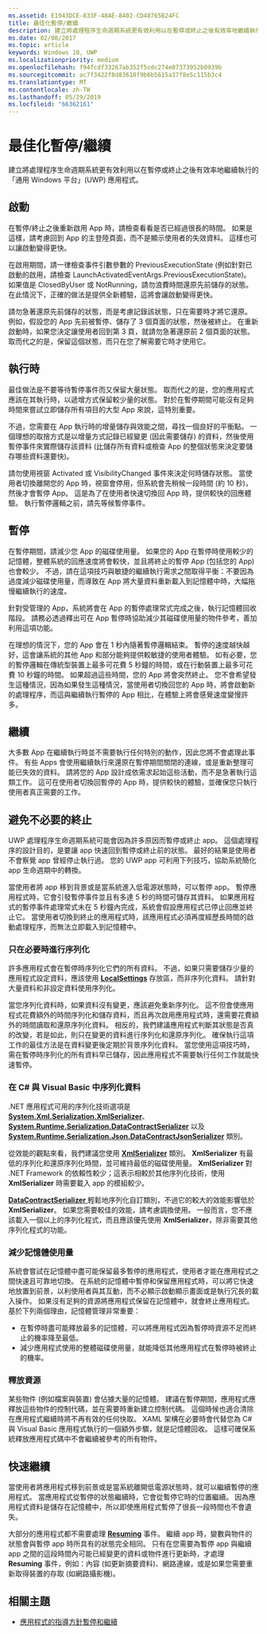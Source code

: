 ```yaml
---
ms.assetid: E1943DCE-833F-48AE-8402-CD48765B24FC
title: 最佳化暫停/繼續
description: 建立將處理程序生命週期系統更有效利用以在暫停或終止之後有效率地繼續執行的「通用 Windows 平台」(UWP) 應用程式。
ms.date: 02/08/2017
ms.topic: article
keywords: Windows 10, UWP
ms.localizationpriority: medium
ms.openlocfilehash: f94fcdf33267ab352f5cdc274e07373952b0939b
ms.sourcegitcommit: ac7f3422f8d83618f9b6b5615a37f8e5c115b3c4
ms.translationtype: MT
ms.contentlocale: zh-TW
ms.lasthandoff: 05/29/2019
ms.locfileid: "66362161"
---
```

# <a name="optimize-suspendresume"></a>最佳化暫停/繼續


建立將處理程序生命週期系統更有效利用以在暫停或終止之後有效率地繼續執行的「通用 Windows 平台」(UWP) 應用程式。

## <a name="launch"></a>啟動

在暫停/終止之後重新啟用 App 時，請檢查看看是否已經過很長的時間。 如果是這樣，請考慮回到 App 的主登陸頁面，而不是顯示使用者的失效資料。 這樣也可以讓啟動變得更快。

在啟用期間，請一律檢查事件引數參數的 PreviousExecutionState (例如針對已啟動的啟用，請檢查 LaunchActivatedEventArgs.PreviousExecutionState)。 如果值是 ClosedByUser 或 NotRunning，請勿浪費時間還原先前儲存的狀態。 在此情況下，正確的做法是提供全新體驗，這將會讓啟動變得更快。

請勿急著還原先前儲存的狀態，而是考慮記錄該狀態，只在需要時才將它還原。 例如，假設您的 App 先前被暫停、儲存了 3 個頁面的狀態，然後被終止。 在重新啟動時，如果您決定讓使用者回到第 3 頁，就請勿急著還原前 2 個頁面的狀態。 取而代之的是，保留這個狀態，而只在您了解需要它時才使用它。

## <a name="while-running"></a>執行時

最佳做法是不要等待暫停事件而又保留大量狀態。 取而代之的是，您的應用程式應該在其執行時，以遞增方式保留較少量的狀態。 對於在暫停期間可能沒有足夠時間來嘗試立即儲存所有項目的大型 App 來說，這特別重要。

不過，您需要在 App 執行時的增量儲存與效能之間，尋找一個良好的平衡點。 一個理想的取捨方式是以增量方式記錄已經變更 (因此需要儲存) 的資料，然後使用暫停事件來實際儲存該資料 (比儲存所有資料或檢查 App 的整個狀態來決定要儲存哪些資料還要快)。

請勿使用視窗 Activated 或 VisibilityChanged 事件來決定何時儲存狀態。 當使用者切換離開您的 App 時，視窗會停用，但系統會先稍候一段時間 (約 10 秒)，然後才會暫停 App。 這是為了在使用者快速切換回 App 時，提供較快的回應體驗。 執行暫停邏輯之前，請先等候暫停事件。

## <a name="suspend"></a>暫停

在暫停期間，請減少您 App 的磁碟使用量。 如果您的 App 在暫停時使用較少的記憶體，整體系統的回應速度將會較快，並且將終止的暫停 App (包括您的 App) 也會較少。 不過，請在這項技巧與敏捷的繼續執行需求之間取得平衡：不要因為過度減少磁碟使用量，而導致在 App 將大量資料重新載入到記憶體中時，大幅拖慢繼續執行的速度。

針對受管理的 App，系統將會在 App 的暫停處理常式完成之後，執行記憶體回收階段。 請務必透過釋出可在 App 暫停時協助減少其磁碟使用量的物件參考，善加利用這項功能。

在理想的情況下，您的 App 會在 1 秒內隨著暫停邏輯結束。 暫停的速度越快越好，這會讓系統的其他 App 和部分能夠提供較敏捷的使用者體驗。 如有必要，您的暫停邏輯在傳統型裝置上最多可花費 5 秒鐘的時間，或在行動裝置上最多可花費 10 秒鐘的時間。 如果超過這些時間，您的 App 將會突然終止。 您不會希望發生這種情況，因為如果發生這種情況，當使用者切換回您的 App 時，將會啟動新的處理程序，而這與繼續執行暫停的 App 相比，在體驗上將會感覺速度變慢許多。

## <a name="resume"></a>繼續

大多數 App 在繼續執行時並不需要執行任何特別的動作，因此您將不會處理此事件。 有些 Apps 會使用繼續執行來還原在暫停期間關閉的連線，或是重新整理可能已失效的資料。 請將您的 App 設計成依需求起始這些活動，而不是急著執行這類工作。 這可在使用者切換回暫停的 App 時，提供較快的體驗，並確保您只執行使用者真正需要的工作。

## <a name="avoid-unnecessary-termination"></a>避免不必要的終止

UWP 處理程序生命週期系統可能會因為許多原因而暫停或終止 app。 這個處理程序的設計目的，是要讓 app 快速回到暫停或終止前的狀態。 最好的結果是使用者不會察覺 app 曾經停止執行過。 您的 UWP app 可利用下列技巧，協助系統簡化 app 生命週期中的轉換。

當使用者將 app 移到背景或是當系統進入低電源狀態時，可以暫停 app。 暫停應用程式時，它會引發暫停事件並且有多達 5 秒的時間可儲存其資料。 如果應用程式的暫停事件處理常式未在 5 秒鐘內完成，系統會假設應用程式已停止回應並終止它。 當使用者切換到終止的應用程式時，該應用程式必須再度經歷長時間的啟動處理程序，而無法立即載入到記憶體中。

### <a name="serialize-only-when-necessary"></a>只在必要時進行序列化

許多應用程式會在暫停時序列化它們的所有資料。 不過，如果只需要儲存少量的應用程式設定資料，應該使用 [**LocalSettings**](https://docs.microsoft.com/uwp/api/windows.storage.applicationdata.localsettings) 存放區，而非序列化資料。 請針對大量資料和非設定資料使用序列化。

當您序列化資料時，如果資料沒有變更，應該避免重新序列化。 這不但會使應用程式花費額外的時間序列化和儲存資料，而且再次啟用應用程式時，還需要花費額外的時間讀取和還原序列化資料。 相反的，我們建議應用程式判斷其狀態是否真的改變，若是如此，則只在變更的資料進行序列化和還原序列化。 確保執行這項工作的最佳方法是在資料變更後定期於背景序列化資料。 當您使用這項技巧時，需在暫停時序列化的所有資料早已儲存，因此應用程式不需要執行任何工作就能快速暫停。

### <a name="serializing-data-in-c-and-visual-basic"></a>在 C# 與 Visual Basic 中序列化資料

.NET 應用程式可用的序列化技術選項是 [**System.Xml.Serialization.XmlSerializer**](https://docs.microsoft.com/dotnet/api/system.xml.serialization.xmlserializer?redirectedfrom=MSDN)、[**System.Runtime.Serialization.DataContractSerializer**](https://docs.microsoft.com/dotnet/api/system.runtime.serialization.datacontractserializer?redirectedfrom=MSDN) 以及 [**System.Runtime.Serialization.Json.DataContractJsonSerializer**](https://docs.microsoft.com/dotnet/api/system.runtime.serialization.json.datacontractjsonserializer?redirectedfrom=MSDN) 類別。

從效能的觀點來看，我們建議您使用 [**XmlSerializer**](https://docs.microsoft.com/dotnet/api/system.xml.serialization.xmlserializer?redirectedfrom=MSDN) 類別。 **XmlSerializer** 有最低的序列化和還原序列化時間，並可維持最低的磁碟使用量。 **XmlSerializer** 對 .NET Framework 的依賴性較少；這表示相較於其他序列化技術，使用 **XmlSerializer** 時需要載入 app 的模組較少。

[**DataContractSerializer** ](https://docs.microsoft.com/dotnet/api/system.runtime.serialization.datacontractserializer?redirectedfrom=MSDN)輕鬆地序列化自訂類別，不過它的較大的效能影響低於**XmlSerializer**。 如果您需要較佳的效能，請考慮調換使用。 一般而言，您不應該載入一個以上的序列化程式，而且應該優先使用 **XmlSerializer**，除非需要其他序列化程式的功能。

### <a name="reduce-memory-footprint"></a>減少記憶體使用量

系統會嘗試在記憶體中盡可能保留最多暫停的應用程式，使用者才能在應用程式之間快速且可靠地切換。 在系統的記憶體中暫停和保留應用程式時，可以將它快速地放置到前景，以利使用者與其互動，而不必顯示啟動顯示畫面或是執行冗長的載入操作。 如果沒有足夠的資源將應用程式保留在記憶體中，就會終止應用程式。 基於下列兩個理由，記憶體管理非常重要：

-   在暫停時盡可能釋放最多的記憶體，可以將應用程式因為暫停時資源不足而終止的機率降至最低。
-   減少應用程式使用的整體磁碟使用量，就能降低其他應用程式在暫停時被終止的機率。

### <a name="release-resources"></a>釋放資源

某些物件 (例如檔案與裝置) 會佔據大量的記憶體。 建議在暫停期間，應用程式應釋放這些物件的控制代碼，並在需要時重新建立控制代碼。 這個時候也適合清除在應用程式繼續時將不再有效的任何快取。 XAML 架構在必要時會代替您為 C# 與 Visual Basic 應用程式執行的一個額外步驟，就是記憶體回收。 這樣可確保系統釋放應用程式碼中不會繼續被參考的所有物件。

## <a name="resume-quickly"></a>快速繼續

當使用者將應用程式移到前景或是當系統離開低電源狀態時，就可以繼續暫停的應用程式。 當應用程式從暫停的狀態繼續時，它會從暫停它時的位置繼續。 因為應用程式資料是儲存在記憶體中，所以即使應用程式暫停了很長一段時間也不會遺失。

大部分的應用程式都不需要處理 [**Resuming**](https://docs.microsoft.com/uwp/api/windows.applicationmodel.core.coreapplication.resuming) 事件。 繼續 app 時，變數與物件的狀態會與暫停 app 時所具有的狀態完全相同。 只有在您需要為暫停 app 與繼續 app 之間的這段時間內可能已經變更的資料或物件進行更新時，才處理 **Resuming** 事件，例如：內容 (如更新摘要資料)、網路連線，或是如果您需要重新取得裝置的存取 (如網路攝影機)。

## <a name="related-topics"></a>相關主題

* [應用程式的指導方針暫停和繼續](https://docs.microsoft.com/windows/uwp/launch-resume/index)
 

 




